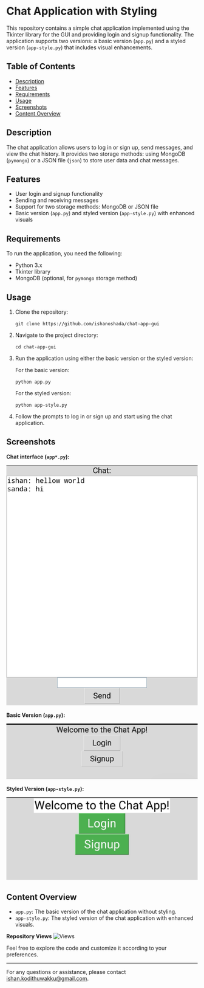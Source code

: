 # Chat Application with Styling

This repository contains a simple chat application implemented using the Tkinter library for the GUI and providing login and signup functionality. The application supports two versions: a basic version (`app.py`) and a styled version (`app-style.py`) that includes visual enhancements.

## Table of Contents

- [Description](#description)
- [Features](#features)
- [Requirements](#requirements)
- [Usage](#usage)
- [Screenshots](#screenshots)
- [Content Overview](#content-overview)

## Description

The chat application allows users to log in or sign up, send messages, and view the chat history. It provides two storage methods: using MongoDB (`pymongo`) or a JSON file (`json`) to store user data and chat messages.

## Features

- User login and signup functionality
- Sending and receiving messages
- Support for two storage methods: MongoDB or JSON file
- Basic version (`app.py`) and styled version (`app-style.py`) with enhanced visuals

## Requirements

To run the application, you need the following:

- Python 3.x
- Tkinter library
- MongoDB (optional, for `pymongo` storage method)

## Usage

1. Clone the repository:

   ```
   git clone https://github.com/ishanoshada/chat-app-gui
   ```

2. Navigate to the project directory:

   ```
   cd chat-app-gui
   ```

3. Run the application using either the basic version or the styled version:

   For the basic version:
   ```
   python app.py
   ```

   For the styled version:
   ```
   python app-style.py
   ```

4. Follow the prompts to log in or sign up and start using the chat application.

## Screenshots

**Chat interface (`app*.py`):**

![Chat interface](https://raw.githubusercontent.com/Ishanoshada/Ishanoshada/main/ss/IMG_20230820_032753.jpg)

**Basic Version (`app.py`):**

![Basic Version Screenshot](https://github.com/Ishanoshada/Ishanoshada/blob/main/ss/IMG_20230820_032857.jpg?raw=true)

**Styled Version (`app-style.py`):**

![Styled Version Screenshot](https://raw.githubusercontent.com/Ishanoshada/Ishanoshada/main/ss/IMG_20230820_032839.jpg)

## Content Overview

- `app.py`: The basic version of the chat application without styling.
- `app-style.py`: The styled version of the chat application with enhanced visuals.

**Repository Views** ![Views](https://profile-counter.glitch.me/ChatappguiIsh/count.svg)

Feel free to explore the code and customize it according to your preferences.

---

For any questions or assistance, please contact [ishan.kodithuwakku@gmail.com](mailto:ishan.kodithuwakku@gmail.com).
